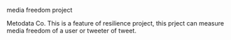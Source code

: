 media freedom project

Metodata Co.
This is a feature of resilience project, this prject can measure media freedom of a user or tweeter of tweet.